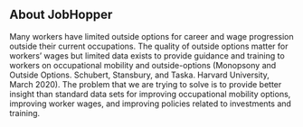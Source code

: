 ## About JobHopper

Many workers have limited outside options for career and wage progression outside their current occupations. The quality of outside options matter for workers’ wages but limited data exists to provide guidance and training to workers on occupational mobility and outside-options (Monopsony and Outside Options. Schubert, Stansbury, and Taska. Harvard University, March 2020). The problem that we are trying to solve is to provide better insight than standard data sets for improving occupational mobility options, improving worker wages, and improving policies related to investments and training.